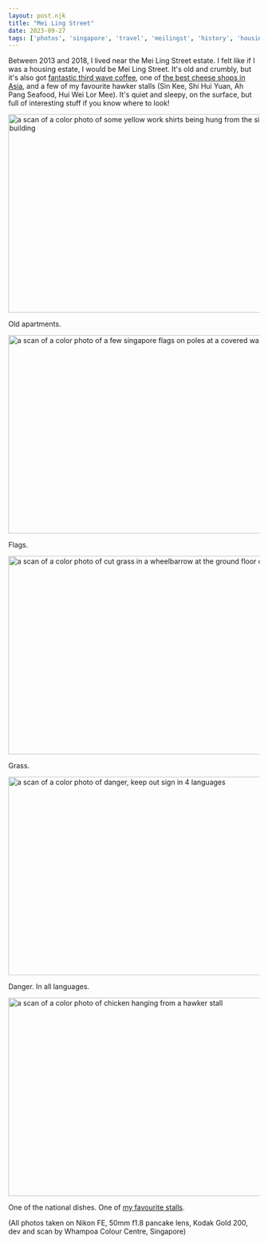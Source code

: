 ```yaml
---
layout: post.njk
title: "Mei Ling Street"
date: 2023-09-27
tags: ['photos', 'singapore', 'travel', 'meilingst', 'history', 'housing']
---
```

Between 2013 and 2018, I lived near the Mei Ling Street estate. I felt like if I was a housing estate, I would be Mei Ling Street. It's old and crumbly, but it's also got [fantastic third wave coffee](https://www.tionghoe.com/), one of [the best cheese shops in Asia](http://www.thecheeseark.com/story/), and a few of my favourite hawker stalls (Sin Kee, Shi Hui Yuan, Ah Pang Seafood, Hui Wei Lor Mee). It's quiet and sleepy, on the surface, but full of interesting stuff if you know where to look!

<img src="/img/001433310012.jpg" width="600" height="397" alt="a scan of a color photo of some yellow work shirts being hung from the side of a tall building">

Old apartments.

<img src="/img/001433310024.jpg" width="600" height="397" alt="a scan of a color photo of a few singapore flags on poles at a covered walkway">

Flags.

<img src="/img/001433310008.jpg" width="600" height="397" alt="a scan of a color photo of cut grass in a wheelbarrow at the ground floor of a building">

Grass.

<img src="/img/001433310029.jpg" width="600" height="397" alt="a scan of a color photo of danger, keep out sign in 4 languages">

Danger. In all languages.

<img src="/img/001433310005.jpg" width="600" height="397" alt="a scan of a color photo of chicken hanging from a hawker stall">

One of the national dishes. One of [my favourite stalls](https://jom.popagandhi.com/2023/09/26/a-perfect-singapore.html).

(All photos taken on Nikon FE, 50mm f1.8 pancake lens, Kodak Gold 200, dev and scan by Whampoa Colour Centre, Singapore)
